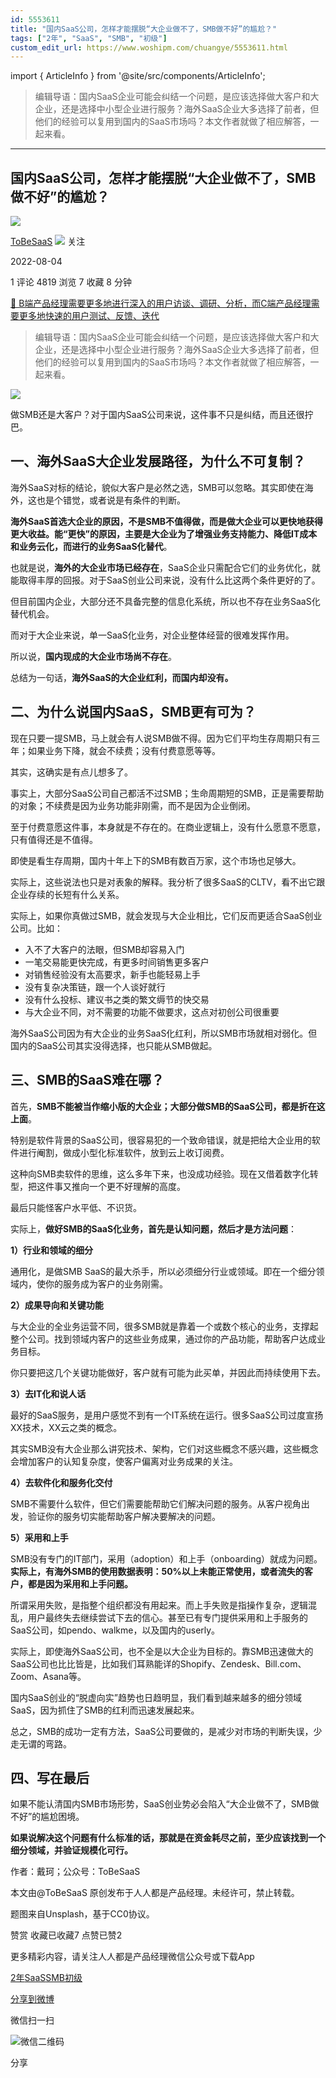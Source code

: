 ```yaml
---
id: 5553611
title: "国内SaaS公司，怎样才能摆脱“大企业做不了，SMB做不好”的尴尬？"
tags: ["2年", "SaaS", "SMB", "初级"]
custom_edit_url: https://www.woshipm.com/chuangye/5553611.html
---
```

import { ArticleInfo } from '@site/src/components/ArticleInfo';

<ArticleInfo
    author="ToBeSaaS"
    authorLink="https://www.woshipm.com/u/1341134"
    published="2022-08-04"
    views={4819}
    comments={1}
    collects={7}
/>

> 编辑导语：国内SaaS企业可能会纠结一个问题，是应该选择做大客户和大企业，还是选择中小型企业进行服务？海外SaaS企业大多选择了前者，但他们的经验可以复用到国内的SaaS市场吗？本文作者就做了相应解答，一起来看。

---

## 国内SaaS公司，怎样才能摆脱“大企业做不了，SMB做不好”的尴尬？

[![](https://static.qidianla.com/woshipm_def_head_1.jpg?imageView2/1/w/72/h/72/q/100)](https://www.woshipm.com/u/1341134)

[ToBeSaaS](https://www.woshipm.com/u/1341134) ![](https://static.woshipm.com/tag/1101_1@2x.png) 关注

2022-08-04

1 评论 4819 浏览 7 收藏 8 分钟

[🔗 B端产品经理需要更多地进行深入的用户访谈、调研、分析，而C端产品经理需要更多地快速的用户测试、反馈、迭代](https://ke.qidianla.com/courses/bcpm)

> 编辑导语：国内SaaS企业可能会纠结一个问题，是应该选择做大客户和大企业，还是选择中小型企业进行服务？海外SaaS企业大多选择了前者，但他们的经验可以复用到国内的SaaS市场吗？本文作者就做了相应解答，一起来看。

![](https://image.woshipm.com/wp-files/2022/08/ycHhBeVzwSxxC8aZayKy.jpg)

做SMB还是大客户？对于国内SaaS公司来说，这件事不只是纠结，而且还很拧巴。

## 一、海外SaaS大企业发展路径，为什么不可复制？

海外SaaS对标的结论，貌似大客户是必然之选，SMB可以忽略。其实即使在海外，这也是个错觉，或者说是有条件的判断。

**海外SaaS首选大企业的原因，不是SMB不值得做，而是做大企业可以更快地获得更大收益。**能“更快”的原因，主要是大企业为了增强业务支持能力、降低IT成本和业务云化，而进行的**业务SaaS化替代**。

也就是说，**海外的大企业市场已经存在**，SaaS企业只需配合它们的业务优化，就能取得丰厚的回报。对于SaaS创业公司来说，没有什么比这两个条件更好的了。

但目前国内企业，大部分还不具备完整的信息化系统，所以也不存在业务SaaS化替代机会。

而对于大企业来说，单一SaaS化业务，对企业整体经营的很难发挥作用。

所以说，**国内现成的大企业市场尚不存在**。

总结为一句话，**海外SaaS的大企业红利，而国内却没有。**

## 二、为什么说国内SaaS，SMB更有可为？

现在只要一提SMB，马上就会有人说SMB做不得。因为它们平均生存周期只有三年；如果业务下降，就会不续费；没有付费意愿等等。

其实，这确实是有点儿想多了。

事实上，大部分SaaS公司自己都活不过SMB；生命周期短的SMB，正是需要帮助的对象；不续费是因为业务功能非刚需，而不是因为企业倒闭。

至于付费意愿这件事，本身就是不存在的。在商业逻辑上，没有什么愿意不愿意，只有值得还是不值得。

即使是看生存周期，国内十年上下的SMB有数百万家，这个市场也足够大。

实际上，这些说法也只是对表象的解释。我分析了很多SaaS的CLTV，看不出它跟企业存续的长短有什么关系。

实际上，如果你真做过SMB，就会发现与大企业相比，它们反而更适合SaaS创业公司。比如：

*   入不了大客户的法眼，但SMB却容易入门
*   一笔交易能更快完成，有更多时间销售更多客户
*   对销售经验没有太高要求，新手也能轻易上手
*   没有复杂决策链，跟一个人谈好就行
*   没有什么投标、建议书之类的繁文缛节的快交易
*   与大企业不同，对不需要的功能不做要求，这点对初创公司很重要

海外SaaS公司因为有大企业的业务SaaS化红利，所以SMB市场就相对弱化。但国内的SaaS公司其实没得选择，也只能从SMB做起。

## 三、SMB的SaaS难在哪？

首先，**SMB不能被当作缩小版的大企业；大部分做SMB的SaaS公司，都是折在这上面**。

特别是软件背景的SaaS公司，很容易犯的一个致命错误，就是把给大企业用的软件进行阉割，做成小型化标准软件，放到云上收订阅费。

这种向SMB卖软件的思维，这么多年下来，也没成功经验。现在又借着数字化转型，把这件事又推向一个更不好理解的高度。

最后只能怪客户水平低、不识货。

实际上，**做好SMB的SaaS化业务，首先是认知问题，然后才是方法问题**：

**1）行业和领域的细分**

通用化，是做SMB SaaS的最大杀手，所以必须细分行业或领域。即在一个细分领域内，使你的服务成为客户的业务刚需。

**2）成果导向和关键功能**

与大企业的全业务运营不同，很多SMB就是靠着一个或数个核心的业务，支撑起整个公司。找到领域内客户的这些业务成果，通过你的产品功能，帮助客户达成业务目标。

你只要把这几个关键功能做好，客户就有可能为此买单，并因此而持续使用下去。

**3）去IT化和说人话**

最好的SaaS服务，是用户感觉不到有一个IT系统在运行。很多SaaS公司过度宣扬XX技术，XX云之类的概念。

其实SMB没有大企业那么讲究技术、架构，它们对这些概念不感兴趣，这些概念会增加客户的认知复杂度，使客户偏离对业务成果的关注。

**4）去软件化和服务化交付**

SMB不需要什么软件，但它们需要能帮助它们解决问题的服务。从客户视角出发，验证你的服务切实能帮助客户解决要解决的问题。

**5）采用和上手**

SMB没有专门的IT部门，采用（adoption）和上手（onboarding）就成为问题。**实际上，有海外SMB的使用数据表明：50%以上未能正常使用，或者流失的客户，都是因为采用和上手问题。**

所谓采用失败，是指整个组织都没有用起来。而上手失败是指操作复杂，逻辑混乱，用户最终失去继续尝试下去的信心。甚至已有专门提供采用和上手服务的SaaS公司，如pendo、walkme，以及国内的userly。

实际上，即使海外SaaS公司，也不全是以大企业为目标的。靠SMB迅速做大的SaaS公司也比比皆是，比如我们耳熟能详的Shopify、Zendesk、Bill.com、Zoom、Asana等。

国内SaaS创业的“脱虚向实”趋势也日趋明显，我们看到越来越多的细分领域SaaS，因为抓住了SMB的红利而迅速发展起来。

总之，SMB的成功一定有方法，SaaS公司要做的，是减少对市场的判断失误，少走无谓的弯路。

## 四、写在最后

如果不能认清国内SMB市场形势，SaaS创业势必会陷入“大企业做不了，SMB做不好”的尴尬困境。

**如果说解决这个问题有什么标准的话，那就是在资金耗尽之前，至少应该找到一个细分领域，并验证规模化可行。**

作者：戴珂；公众号：ToBeSaaS

本文由@ToBeSaaS 原创发布于人人都是产品经理。未经许可，禁止转载。

题图来自Unsplash，基于CC0协议。

赞赏 收藏已收藏7 点赞已赞2

更多精彩内容，请关注人人都是产品经理微信公众号或下载App

[2年](https://www.woshipm.com/tag/2%e5%b9%b4)[SaaS](https://www.woshipm.com/tag/saas)[SMB](https://www.woshipm.com/tag/smb)[初级](https://www.woshipm.com/tag/%e5%88%9d%e7%ba%a7)

[分享到微博](https://service.weibo.com/share/share.php?appkey=2775287854&title=国内SaaS公司，怎样才能摆脱“大企业做不了，SMB做不好”的尴尬？&url=https://www.woshipm.com/chuangye/5553611.html&pic=https://image.woshipm.com/wp-files/2022/08/ycHhBeVzwSxxC8aZayKy.jpg)

微信扫一扫

![微信二维码](https://api.pwmqr.com/qrcode/create/?url=https://www.woshipm.com/chuangye/5553611.html)

分享